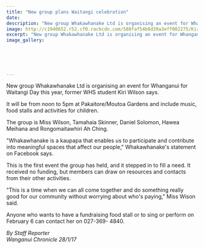 ```yaml
---
title: "New group plans Waitangi celebration"
date: 
description: "New group Whakawhanake Ltd is organising an event for Whanganui for Waitangi Day this year, former WHS student Kiri Wilson says."
image: http://c1940652.r52.cf0.rackcdn.com/588faf54b8d39a3eff002275/Kiri-Wilson-ex-WHS-Jan-2017.jpg
excerpt: "New group Whakawhanake Ltd is organising an event for Whanganui for Waitangi Day this year, former WHS student Kiri Wilson says."
image_gallery:
    
    
    
    
    
---
```


<p>New group Whakawhanake Ltd is organising an event for Whanganui for Waitangi Day this year, former WHS student Kiri Wilson says.</p>
<p>It will be from noon to 5pm at Pakaitore/Moutoa Gardens and include music, food stalls and activities for children.</p>
<p>The group is Miss Wilson, Tamahaia Skinner, Daniel Solomon, Hawea Meihana and Rongomaitawhiri Ah Ching.</p>
<p>"Whakawhanake is a kaupapa that enables us to participate and contribute into meaningful spaces that affect our people," Whakawhanake's statement on Facebook says.</p>
<p>This is the first event the group has held, and it stepped in to fill a need. It received no funding, but members can draw on resources and contacts from their other activities.</p>
<p>"This is a time when we can all come together and do something really good for our community without worrying about who's paying," Miss Wison said.</p>
<p>Anyone who wants to have a fundraising food stall or to sing or perform on February 6 can contact her on 027-369- 4840.</p>
<p class="clear syndicator"><em>By Staff Reporter</em><br /><em>Wanganui Chronicle 28/1/17</em></p>

